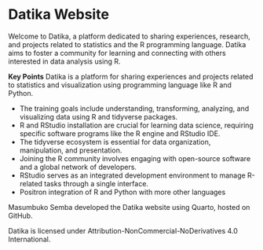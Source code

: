 # Datika Website

Welcome to Datika, a platform dedicated to sharing experiences, research, and projects related to statistics and the R programming language. Datika aims to foster a community for learning and connecting with others interested in data analysis using R.

**Key Points**
Datika is a platform for sharing experiences and projects related to statistics and visualization using programming language like R and Python. 

+ The training goals include understanding, transforming, analyzing, and visualizing data using R and tidyverse packages. 
+ R and RStudio installation are crucial for learning data science, requiring specific software programs like the R engine and RStudio IDE. 
+ The tidyverse ecosystem is essential for data organization, manipulation, and presentation. 
+ Joining the R community involves engaging with open-source software and a global network of developers. 
+ RStudio serves as an integrated development environment to manage R-related tasks through a single interface.
+ Positron integration of R and Python with more other languages


Masumbuko Semba developed the Datika website using Quarto, hosted on GitHub. 

Datika is licensed under Attribution-NonCommercial-NoDerivatives 4.0 International. 
